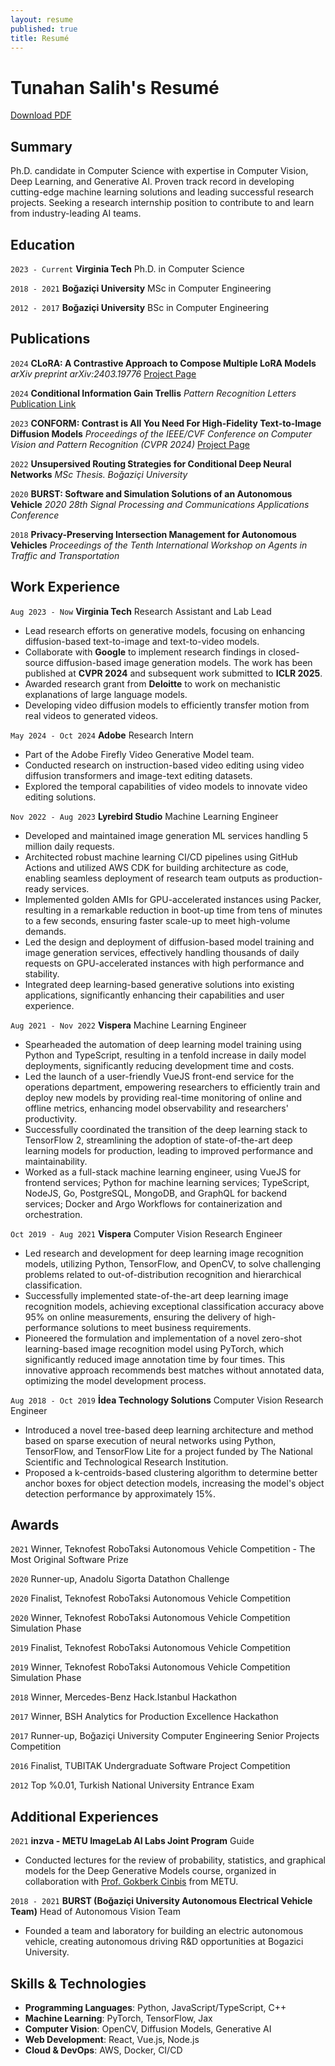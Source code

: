 ```yaml
---
layout: resume
published: true
title: Resumé
---
```


# Tunahan Salih's Resumé

<a href="https://drive.google.com/file/d/1RxtH5A56p0lZVManDSTV9uilSw3wbbzg/view?usp=sharing" class="download-button"><i class="fas fa-download"></i> Download PDF</a>

## Summary 
Ph.D. candidate in Computer Science with expertise in Computer Vision, Deep Learning, and Generative AI. Proven track record in developing cutting-edge machine learning solutions and leading successful research projects. Seeking a research internship position to contribute to and learn from industry-leading AI teams.

## Education
`2023 - Current`
__Virginia Tech__
Ph.D. in Computer Science

`2018 - 2021`
__Boğaziçi University__
MSc in Computer Engineering

`2012 - 2017`
__Boğaziçi University__
BSc in Computer Engineering

## Publications

`2024`
__CLoRA: A Contrastive Approach to Compose Multiple LoRA Models__
*arXiv preprint arXiv:2403.19776*
[Project Page](https://clora-diffusion.github.io)

`2024`
__Conditional Information Gain Trellis__
*Pattern Recognition Letters*
[Publication Link](https://www.sciencedirect.com/science/article/pii/S0167865524001880)

`2023`
__CONFORM: Contrast is All You Need For High-Fidelity Text-to-Image Diffusion Models__
*Proceedings of the IEEE/CVF Conference on Computer Vision and Pattern Recognition (CVPR 2024)*
[Project Page](https://conform-diffusion.github.io)

`2022`
__Unsupersived Routing Strategies for Conditional Deep Neural Networks__
*MSc Thesis. Boğaziçi University*

`2020`
__BURST: Software and Simulation Solutions of an Autonomous Vehicle__
*2020 28th Signal Processing and Communications Applications Conference*

`2018`
__Privacy-Preserving Intersection Management for Autonomous Vehicles__
*Proceedings of the Tenth International Workshop on Agents in Traffic and Transportation*

## Work Experience
`Aug 2023 - Now`
__Virginia Tech__
Research Assistant and Lab Lead
- Lead research efforts on generative models, focusing on enhancing diffusion-based text-to-image and text-to-video models.
- Collaborate with **Google** to implement research findings in closed-source diffusion-based image generation models. The work has been published at **CVPR 2024** and subsequent work submitted to **ICLR 2025**.
- Awarded research grant from **Deloitte** to work on mechanistic explanations of large language models.
- Developing video diffusion models to efficiently transfer motion from real videos to generated videos.

`May 2024 - Oct 2024`
__Adobe__
Research Intern
- Part of the Adobe Firefly Video Generative Model team.
- Conducted research on instruction-based video editing using video diffusion transformers and image-text editing datasets.
- Explored the temporal capabilities of video models to innovate video editing solutions.

`Nov 2022 - Aug 2023`
__Lyrebird Studio__
Machine Learning Engineer
- Developed and maintained image generation ML services handling 5 million daily requests.
- Architected robust machine learning CI/CD pipelines using GitHub Actions and utilized AWS CDK for building architecture as code, enabling seamless deployment of research team outputs as production-ready services.
- Implemented golden AMIs for GPU-accelerated instances using Packer, resulting in a remarkable reduction in boot-up time from tens of minutes to a few seconds, ensuring faster scale-up to meet high-volume demands.
- Led the design and deployment of diffusion-based model training and image generation services, effectively handling thousands of daily requests on GPU-accelerated instances with high performance and stability.
- Integrated deep learning-based generative solutions into existing applications, significantly enhancing their capabilities and user experience.

`Aug 2021 - Nov 2022`
__Vispera__
Machine Learning Engineer
- Spearheaded the automation of deep learning model training using Python and TypeScript, resulting in a tenfold increase in daily model deployments, significantly reducing development time and costs.
- Led the launch of a user-friendly VueJS front-end service for the operations department, empowering researchers to efficiently train and deploy new models by providing real-time monitoring of online and offline metrics, enhancing model observability and researchers' productivity.
- Successfully coordinated the transition of the deep learning stack to TensorFlow 2, streamlining the adoption of state-of-the-art deep learning models for production, leading to improved performance and maintainability.
- Worked as a full-stack machine learning engineer, using VueJS for frontend services; Python for machine learning services; TypeScript, NodeJS, Go, PostgreSQL, MongoDB, and GraphQL for backend services; Docker and Argo Workflows for containerization and orchestration.

`Oct 2019 - Aug 2021`
__Vispera__
Computer Vision Research Engineer
- Led research and development for deep learning image recognition models, utilizing Python, TensorFlow, and OpenCV, to solve challenging problems related to out-of-distribution recognition and hierarchical classification.
- Successfully implemented state-of-the-art deep learning image recognition models, achieving exceptional classification accuracy above 95% on online measurements, ensuring the delivery of high-performance solutions to meet business requirements.
- Pioneered the formulation and implementation of a novel zero-shot learning-based image recognition model using PyTorch, which significantly reduced image annotation time by four times. This innovative approach recommends best matches without annotated data, optimizing the model development process.
  
`Aug 2018 - Oct 2019`
__İdea Technology Solutions__
Computer Vision Research Engineer
- Introduced a novel tree-based deep learning architecture and method based on sparse execution of neural networks using Python, TensorFlow, and TensorFlow Lite for a project funded by The National Scientific and Technological Research Institution.
- Proposed a k-centroids-based clustering algorithm to determine better anchor boxes for object detection models, increasing the model's object detection performance by approximately 15%.

## Awards

`2021`
Winner, Teknofest RoboTaksi Autonomous Vehicle Competition - The Most Original Software Prize

`2020`
Runner-up, Anadolu Sigorta Datathon Challenge

`2020`
Finalist, Teknofest RoboTaksi Autonomous Vehicle Competition

`2020`
Winner, Teknofest RoboTaksi Autonomous Vehicle Competition Simulation Phase

`2019`
Finalist, Teknofest RoboTaksi Autonomous Vehicle Competition

`2019`
Winner, Teknofest RoboTaksi Autonomous Vehicle Competition Simulation Phase

`2018`
Winner, Mercedes-Benz Hack.Istanbul Hackathon

`2017`
Winner, BSH Analytics for Production Excellence Hackathon

`2017`
Runner-up, Boğaziçi University Computer Engineering Senior Projects Competition

`2016`
Finalist, TUBITAK Undergraduate Software Project Competition

`2012`
Top %0.01, Turkish National University Entrance Exam

## Additional Experiences

`2021`
__inzva - METU ImageLab AI Labs Joint Program__
Guide
- Conducted lectures for the review of probability, statistics, and graphical models for the Deep Generative Models course, organized in collaboration with [Prof. Gokberk Cinbis](https://user.ceng.metu.edu.tr/~gcinbis/) from METU.

`2018 - 2021`
__BURST (Boğaziçi University Autonomous Electrical Vehicle Team)__
Head of Autonomous Vision Team
- Founded a team and laboratory for building an electric autonomous vehicle, creating autonomous driving R&D opportunities at Bogazici University.

## Skills & Technologies

- **Programming Languages**: Python, JavaScript/TypeScript, C++
- **Machine Learning**: PyTorch, TensorFlow, Jax
- **Computer Vision**: OpenCV, Diffusion Models, Generative AI
- **Web Development**: React, Vue.js, Node.js
- **Cloud & DevOps**: AWS, Docker, CI/CD

<!-- ### Footer

Last updated: May 2013 -->
